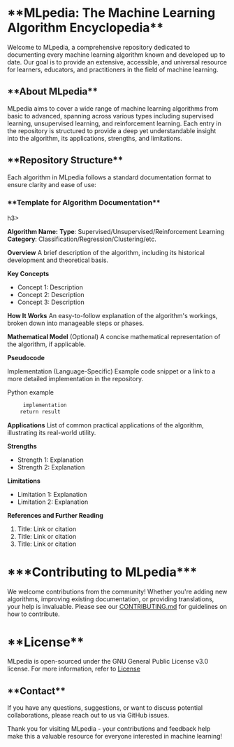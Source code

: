 <h1>**MLpedia: The Machine Learning Algorithm Encyclopedia**</h1>

Welcome to MLpedia, a comprehensive repository dedicated to documenting every machine learning algorithm known and developed up to date. Our goal is to provide an extensive, accessible, and universal resource for learners, educators, and practitioners in the field of machine learning.


<h2>**About MLpedia**</h2>
MLpedia aims to cover a wide range of machine learning algorithms from basic to advanced, spanning across various types including supervised learning, unsupervised learning, and reinforcement learning. Each entry in the repository is structured to provide a deep yet understandable insight into the algorithm, its applications, strengths, and limitations.


<h2>**Repository Structure**</h2>

Each algorithm in MLpedia follows a standard documentation format to ensure clarity and ease of use:

<h3>**Template for Algorithm Documentation**</h3>h3>

**Algorithm Name:**
**Type**: Supervised/Unsupervised/Reinforcement Learning  
**Category**: Classification/Regression/Clustering/etc.

**Overview**
A brief description of the algorithm, including its historical development and theoretical basis.

**Key Concepts**
- Concept 1: Description
- Concept 2: Description
- Concept 3: Description

**How It Works**
An easy-to-follow explanation of the algorithm's workings, broken down into manageable steps or phases.

**Mathematical Model**
(Optional) A concise mathematical representation of the algorithm, if applicable.

**Pseudocode**

Implementation (Language-Specific)
Example code snippet or a link to a more detailed implementation in the repository.

Python example
```def algorithm_example(params):
     implementation
    return result
```

**Applications**
List of common practical applications of the algorithm, illustrating its real-world utility.

**Strengths**
- Strength 1: Explanation
- Strength 2: Explanation

**Limitations**
- Limitation 1: Explanation
- Limitation 2: Explanation

**References and Further Reading**
1. Title: Link or citation
2. Title: Link or citation
3. Title: Link or citation


<h1>***Contributing to MLpedia***</h1>

We welcome contributions from the community! Whether you're adding new algorithms, improving existing documentation, or providing translations, your help is invaluable. Please see our [CONTRIBUTING.md](https://github.com/NeeravSood/MLpedia/blob/main/Contributing.md) for guidelines on how to contribute.

<h1>**License**</h1>

MLpedia is open-sourced under the GNU General Public License v3.0 license. For more information, refer to [License](https://github.com/NeeravSood/MLpedia/blob/main/LICENSE) 

<h2>**Contact**</h2>
If you have any questions, suggestions, or want to discuss potential collaborations, please reach out to us via GitHub issues.

Thank you for visiting MLpedia - your contributions and feedback help make this a valuable resource for everyone interested in machine learning!
